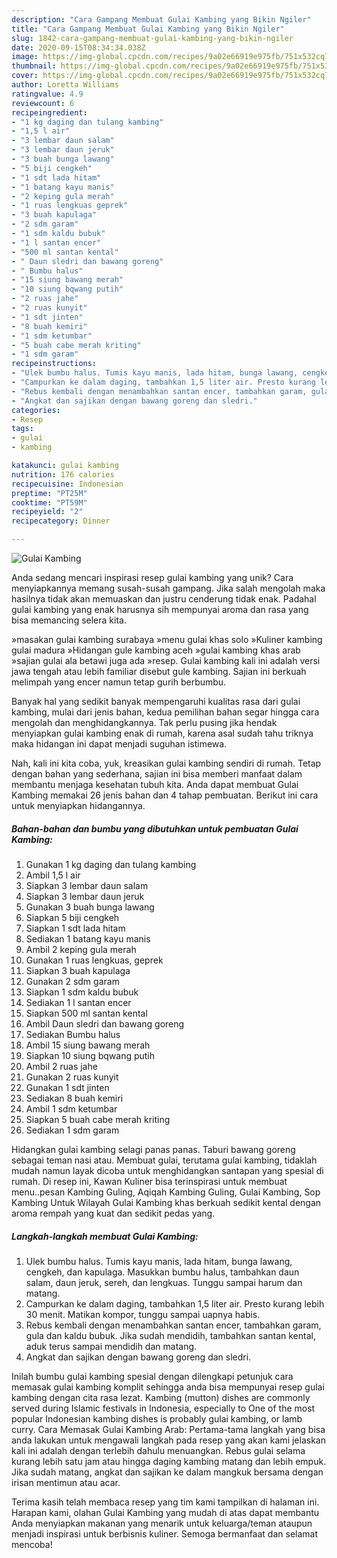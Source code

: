 ```yaml
---
description: "Cara Gampang Membuat Gulai Kambing yang Bikin Ngiler"
title: "Cara Gampang Membuat Gulai Kambing yang Bikin Ngiler"
slug: 1842-cara-gampang-membuat-gulai-kambing-yang-bikin-ngiler
date: 2020-09-15T08:34:34.038Z
image: https://img-global.cpcdn.com/recipes/9a02e66919e975fb/751x532cq70/gulai-kambing-foto-resep-utama.jpg
thumbnail: https://img-global.cpcdn.com/recipes/9a02e66919e975fb/751x532cq70/gulai-kambing-foto-resep-utama.jpg
cover: https://img-global.cpcdn.com/recipes/9a02e66919e975fb/751x532cq70/gulai-kambing-foto-resep-utama.jpg
author: Loretta Williams
ratingvalue: 4.9
reviewcount: 6
recipeingredient:
- "1 kg daging dan tulang kambing"
- "1,5 l air"
- "3 lembar daun salam"
- "3 lembar daun jeruk"
- "3 buah bunga lawang"
- "5 biji cengkeh"
- "1 sdt lada hitam"
- "1 batang kayu manis"
- "2 keping gula merah"
- "1 ruas lengkuas geprek"
- "3 buah kapulaga"
- "2 sdm garam"
- "1 sdm kaldu bubuk"
- "1 l santan encer"
- "500 ml santan kental"
- " Daun sledri dan bawang goreng"
- " Bumbu halus"
- "15 siung bawang merah"
- "10 siung bqwang putih"
- "2 ruas jahe"
- "2 ruas kunyit"
- "1 sdt jinten"
- "8 buah kemiri"
- "1 sdm ketumbar"
- "5 buah cabe merah kriting"
- "1 sdm garam"
recipeinstructions:
- "Ulek bumbu halus. Tumis kayu manis, lada hitam, bunga lawang, cengkeh, dan kapulaga. Masukkan bumbu halus, tambahkan daun salam, daun jeruk, sereh, dan lengkuas. Tunggu sampai harum dan matang."
- "Campurkan ke dalam daging, tambahkan 1,5 liter air. Presto kurang lebih 30 menit. Matikan kompor, tunggu sampai uapnya habis."
- "Rebus kembali dengan menambahkan santan encer, tambahkan garam, gula dan kaldu bubuk. Jika sudah mendidih, tambahkan santan kental, aduk terus sampai mendidih dan matang."
- "Angkat dan sajikan dengan bawang goreng dan sledri."
categories:
- Resep
tags:
- gulai
- kambing

katakunci: gulai kambing 
nutrition: 176 calories
recipecuisine: Indonesian
preptime: "PT25M"
cooktime: "PT59M"
recipeyield: "2"
recipecategory: Dinner

---
```



![Gulai Kambing](https://img-global.cpcdn.com/recipes/9a02e66919e975fb/751x532cq70/gulai-kambing-foto-resep-utama.jpg)

Anda sedang mencari inspirasi resep gulai kambing yang unik? Cara menyiapkannya memang susah-susah gampang. Jika salah mengolah maka hasilnya tidak akan memuaskan dan justru cenderung tidak enak. Padahal gulai kambing yang enak harusnya sih mempunyai aroma dan rasa yang bisa memancing selera kita.

»masakan gulai kambing surabaya »menu gulai khas solo »Kuliner kambing gulai madura »Hidangan gule kambing aceh »gulai kambing khas arab »sajian gulai ala betawi juga ada »resep. Gulai kambing kali ini adalah versi jawa tengah atau lebih familiar disebut gule kambing. Sajian ini berkuah melimpah yang encer namun tetap gurih berbumbu.

Banyak hal yang sedikit banyak mempengaruhi kualitas rasa dari gulai kambing, mulai dari jenis bahan, kedua pemilihan bahan segar hingga cara mengolah dan menghidangkannya. Tak perlu pusing jika hendak menyiapkan gulai kambing enak di rumah, karena asal sudah tahu triknya maka hidangan ini dapat menjadi suguhan istimewa.


Nah, kali ini kita coba, yuk, kreasikan gulai kambing sendiri di rumah. Tetap dengan bahan yang sederhana, sajian ini bisa memberi manfaat dalam membantu menjaga kesehatan tubuh kita. Anda dapat membuat Gulai Kambing memakai 26 jenis bahan dan 4 tahap pembuatan. Berikut ini cara untuk menyiapkan hidangannya.

<!--inarticleads1-->

##### Bahan-bahan dan bumbu yang dibutuhkan untuk pembuatan Gulai Kambing:

1. Gunakan 1 kg daging dan tulang kambing
1. Ambil 1,5 l air
1. Siapkan 3 lembar daun salam
1. Siapkan 3 lembar daun jeruk
1. Gunakan 3 buah bunga lawang
1. Siapkan 5 biji cengkeh
1. Siapkan 1 sdt lada hitam
1. Sediakan 1 batang kayu manis
1. Ambil 2 keping gula merah
1. Gunakan 1 ruas lengkuas, geprek
1. Siapkan 3 buah kapulaga
1. Gunakan 2 sdm garam
1. Siapkan 1 sdm kaldu bubuk
1. Sediakan 1 l santan encer
1. Siapkan 500 ml santan kental
1. Ambil  Daun sledri dan bawang goreng
1. Sediakan  Bumbu halus
1. Ambil 15 siung bawang merah
1. Siapkan 10 siung bqwang putih
1. Ambil 2 ruas jahe
1. Gunakan 2 ruas kunyit
1. Gunakan 1 sdt jinten
1. Sediakan 8 buah kemiri
1. Ambil 1 sdm ketumbar
1. Siapkan 5 buah cabe merah kriting
1. Sediakan 1 sdm garam


Hidangkan gulai kambing selagi panas panas. Taburi bawang goreng sebagai teman nasi atau. Membuat gulai, terutama gulai kambing, tidaklah mudah namun layak dicoba untuk menghidangkan santapan yang spesial di rumah. Di resep ini, Kawan Kuliner bisa terinspirasi untuk membuat menu..pesan Kambing Guling, Aqiqah Kambing Guling, Gulai Kambing, Sop Kambing Untuk Wilayah Gulai Kambing khas berkuah sedikit kental dengan aroma rempah yang kuat dan sedikit pedas yang. 

<!--inarticleads2-->

##### Langkah-langkah membuat Gulai Kambing:

1. Ulek bumbu halus. Tumis kayu manis, lada hitam, bunga lawang, cengkeh, dan kapulaga. Masukkan bumbu halus, tambahkan daun salam, daun jeruk, sereh, dan lengkuas. Tunggu sampai harum dan matang.
1. Campurkan ke dalam daging, tambahkan 1,5 liter air. Presto kurang lebih 30 menit. Matikan kompor, tunggu sampai uapnya habis.
1. Rebus kembali dengan menambahkan santan encer, tambahkan garam, gula dan kaldu bubuk. Jika sudah mendidih, tambahkan santan kental, aduk terus sampai mendidih dan matang.
1. Angkat dan sajikan dengan bawang goreng dan sledri.


Inilah bumbu gulai kambing spesial dengan dilengkapi petunjuk cara memasak gulai kambing komplit sehingga anda bisa mempunyai resep gulai kambing dengan cita rasa lezat. Kambing (mutton) dishes are commonly served during Islamic festivals in Indonesia, especially to One of the most popular Indonesian kambing dishes is probably gulai kambing, or lamb curry. Cara Memasak Gulai Kambing Arab: Pertama-tama langkah yang bisa anda lakukan untuk mengawali langkah pada resep yang akan kami jelaskan kali ini adalah dengan terlebih dahulu menuangkan. Rebus gulai selama kurang lebih satu jam atau hingga daging kambing matang dan lebih empuk. Jika sudah matang, angkat dan sajikan ke dalam mangkuk bersama dengan irisan mentimun atau acar. 

Terima kasih telah membaca resep yang tim kami tampilkan di halaman ini. Harapan kami, olahan Gulai Kambing yang mudah di atas dapat membantu Anda menyiapkan makanan yang menarik untuk keluarga/teman ataupun menjadi inspirasi untuk berbisnis kuliner. Semoga bermanfaat dan selamat mencoba!

